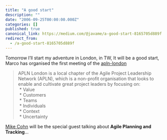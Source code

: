 ```yaml
---
title: "A good start"
description: ""
date: "2006-09-25T00:00:00.000Z"
categories: []
published: true
canonical_link: https://medium.com/@javame/a-good-start-8165705d889f
redirect_from:
  - /a-good-start-8165705d889f
---
```


Tomorrow I’ll start my adventure in London, in TW, It will be a good start, Marco has organised the first meeting of the [apln-london](http://apln-london.pbwiki.com/)

> APLN London is a local chapter of the Agile Project Leadership Network (APLN), which is a non-profit organisation that looks to enable and cultivate great project leaders by focusing on:   
>  \* Value  
>  \* Customers  
>  \* Teams  
>  \* Individuals  
>  \* Context  
>  \* Uncertainty

[Mike Cohn](http://mountaingoatsoftware.com/) will be the special guest talking about **Agile Planning and Tracking**…
